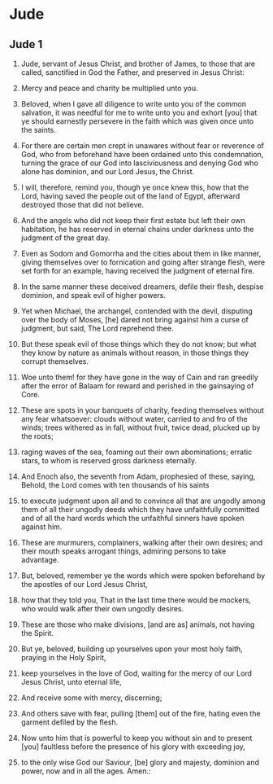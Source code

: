 # Jude

## Jude 1

1. Jude, servant of Jesus Christ, and brother of James, to those that are called, sanctified in God the Father, and preserved in Jesus Christ:

2. Mercy and peace and charity be multiplied unto you.

3. Beloved, when I gave all diligence to write unto you of the common salvation, it was needful for me to write unto you and exhort [you] that ye should earnestly persevere in the faith which was given once unto the saints.

4. For there are certain men crept in unawares without fear or reverence of God, who from beforehand have been ordained unto this condemnation, turning the grace of our God into lasciviousness and denying God who alone has dominion, and our Lord Jesus, the Christ.

5. I will, therefore, remind you, though ye once knew this, how that the Lord, having saved the people out of the land of Egypt, afterward destroyed those that did not believe.

6. And the angels who did not keep their first estate but left their own habitation, he has reserved in eternal chains under darkness unto the judgment of the great day.

7. Even as Sodom and Gomorrha and the cities about them in like manner, giving themselves over to fornication and going after strange flesh, were set forth for an example, having received the judgment of eternal fire.

8. In the same manner these deceived dreamers, defile their flesh, despise dominion, and speak evil of higher powers.

9. Yet when Michael, the archangel, contended with the devil, disputing over the body of Moses, [he] dared not bring against him a curse of judgment, but said, The Lord reprehend thee.

10. But these speak evil of those things which they do not know; but what they know by nature as animals without reason, in those things they corrupt themselves.

11. Woe unto them! for they have gone in the way of Cain and ran greedily after the error of Balaam for reward and perished in the gainsaying of Core.

12. These are spots in your banquets of charity, feeding themselves without any fear whatsoever: clouds without water, carried to and fro of the winds; trees withered as in fall, without fruit, twice dead, plucked up by the roots;

13. raging waves of the sea, foaming out their own abominations; erratic stars, to whom is reserved gross darkness eternally.

14. And Enoch also, the seventh from Adam, prophesied of these, saying, Behold, the Lord comes with ten thousands of his saints

15. to execute judgment upon all and to convince all that are ungodly among them of all their ungodly deeds which they have unfaithfully committed and of all the hard words which the unfaithful sinners have spoken against him.

16. These are murmurers, complainers, walking after their own desires; and their mouth speaks arrogant things, admiring persons to take advantage.

17. But, beloved, remember ye the words which were spoken beforehand by the apostles of our Lord Jesus Christ,

18. how that they told you, That in the last time there would be mockers, who would walk after their own ungodly desires.

19. These are those who make divisions, [and are as] animals, not having the Spirit.

20. But ye, beloved, building up yourselves upon your most holy faith, praying in the Holy Spirit,

21. keep yourselves in the love of God, waiting for the mercy of our Lord Jesus Christ, unto eternal life,

22. And receive some with mercy, discerning;

23. And others save with fear, pulling [them] out of the fire, hating even the garment defiled by the flesh.

24. Now unto him that is powerful to keep you without sin and to present [you] faultless before the presence of his glory with exceeding joy,

25. to the only wise God our Saviour, [be] glory and majesty, dominion and power, now and in all the ages. Amen.:

